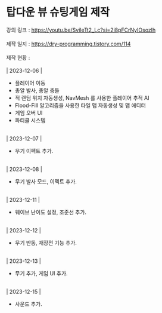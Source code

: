 # 탑다운 뷰 슈팅게임 제작

강의 링크 : https://youtu.be/SviIeTt2_Lc?si=2i8pFCrNyIOsozIh<br><br>
제작 일지 : https://dry-programming.tistory.com/114<br><br>
제작 현황 : <br><br>
| 2023-12-06 |<br>
+ 플레이어 이동
+ 총알 발사, 총알 충돌
+ 적 랜덤 위치 자동생성, NavMesh 를 사용한 플레이어 추적 AI
+ Flood-Fill 알고리즘을 사용한 타일 맵 자동생성 및 맵 에디터
+ 게임 오버 UI
+ 파티클 시스템<br><br>

| 2023-12-07 |<br>
+ 무기 이펙트 추가.<br><br>

| 2023-12-08 |<br>
+ 무기 발사 모드, 이펙트 추가.<br><br>

| 2023-12-11 |<br>
+ 웨이브 난이도 설정, 조준선 추가.<br><br>

| 2023-12-12 |<br>
+ 무기 반동, 재장전 기능 추가.<br><br>

| 2023-12-13 |<br>
+ 무기 추가, 게임 UI 추가.<br><br>

| 2023-12-15 |<br>
+ 사운드 추가.